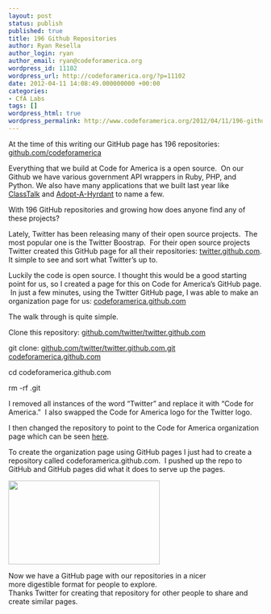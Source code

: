```yaml
---
layout: post
status: publish
published: true
title: 196 Github Repositories
author: Ryan Resella
author_login: ryan
author_email: ryan@codeforamerica.org
wordpress_id: 11102
wordpress_url: http://codeforamerica.org/?p=11102
date: 2012-04-11 14:08:49.000000000 +00:00
categories:
- CfA Labs
tags: []
wordpress_html: true
wordpress_permalink: http://www.codeforamerica.org/2012/04/11/196-github-repositories/
---
```


<p>At the time of this writing our GitHub page has 196 repositories: <a href="http://www.github.com/codeforamerica" target="_blank">github.com/codeforamerica</a></p>
<p>Everything that we build at Code for America is a open source.  On our Github we have various government API wrappers in Ruby, PHP, and Python. We also have many applications that we built last year like <a href="https://github.com/codeforamerica/classtalk" target="_blank">ClassTalk</a> and <a href="https://github.com/codeforamerica/adopt-a-hydrant" target="_blank">Adopt-A-Hyrdant</a> to name a few.</p>
<p>With 196 GitHub repositories and growing how does anyone find any of these projects?</p>
<p>Lately, Twitter has been releasing many of their open source projects.  The most popular one is the Twitter Boostrap.  For their open source projects Twitter created this GitHub page for all their repositories: <a href="http://twitter.github.com" target="_blank">twitter.github.com</a>. It simple to see and sort what Twitter’s up to.</p>
<p>Luckily the code is open source. I thought this would be a good starting point for us, so I created a page for this on Code for America’s GitHub page.  In just a few minutes, using the Twitter GitHub page, I was able to make an organization page for us: <a href="http://codeforamerica.github.com" target="_blank">codeforamerica.github.com</a></p>
<p>The walk through is quite simple.</p>
<p>Clone this repository: <a href="https://github.com/twitter/twitter.github.com" target="_blank">github.com/twitter/twitter.github.com</a></p>
<p>git clone: <a href="https://github.com/twitter/twitter.github.com.git codeforamerica.github.com" target="_blank">github.com/twitter/twitter.github.com.git codeforamerica.github.com</a></p>
<p>cd codeforamerica.github.com</p>
<p>rm -rf .git</p>
<p>I removed all instances of the word “Twitter” and replace it with “Code for America.”  I also swapped the Code for America logo for the Twitter logo.</p>
<p>I then changed the repository to point to the Code for America organization page which can be seen <a href="https://github.com/codeforamerica/codeforamerica.github.com/blob/master/index.html#L65" target="_blank">here</a>.</p>
<p>To create the organization page using GitHub pages I just had to create a repository called codeforamerica.github.com.  I pushed up the repo to GitHub and GitHub pages did what it does to serve up the pages.</p>
<p><a href="http://codeforamerica.org/wp-content/uploads/2012/02/Code-for-America-Projects.png"><img alt="" height="166" src="http://codeforamerica.org/wp-content/uploads/2012/02/Code-for-America-Projects-300x166.png" title="Code for America Projects" width="300"/></a></p>
<p>Now we have a GitHub page with our repositories in a nicer more digestible format for people to explore.<br/>
Thanks Twitter for creating that repository for other people to share and create similar pages.</p>
